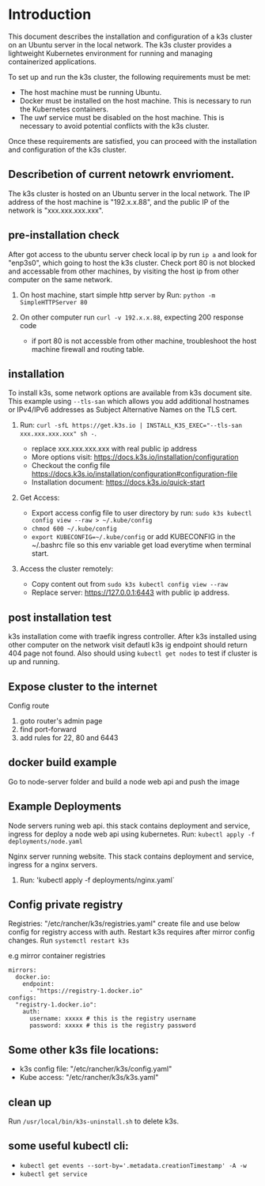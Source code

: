 # Introduction

This document describes the installation and configuration of a k3s cluster on an Ubuntu server in the local network. The k3s cluster provides a lightweight Kubernetes environment for running and managing containerized applications.

To set up and run the k3s cluster, the following requirements must be met:

- The host machine must be running Ubuntu.
- Docker must be installed on the host machine. This is necessary to run the Kubernetes containers.
- The uwf service must be disabled on the host machine. This is necessary to avoid potential conflicts with the k3s cluster.

Once these requirements are satisfied, you can proceed with the installation and configuration of the k3s cluster.

## Describetion of current netowrk envrioment.

The k3s cluster is hosted on an Ubuntu server in the local network. The IP address of the host machine is "192.x.x.88", and the public IP of the network is "xxx.xxx.xxx.xxx".

## pre-installation check

After got access to the ubuntu server check local ip by run `ip a` and look for "enp3s0", which going to host the k3s cluster. Check port 80 is not blocked and accessable from other machines, by visiting the host ip from other computer on the same network.

1. On host machine, start simple http server by Run: `python -m SimpleHTTPServer 80`

2. On other computer run `curl -v 192.x.x.88`, expecting 200 response code
   - if port 80 is not accessble from other machine, troubleshoot the host machine firewall and routing table.

## installation

To install k3s, some network options are available from k3s document site. This example using `--tls-san` which allows you add additional hostnames or IPv4/IPv6 addresses as Subject Alternative Names on the TLS cert.

1. Run: `curl -sfL https://get.k3s.io | INSTALL_K3S_EXEC="--tls-san xxx.xxx.xxx.xxx" sh -`.

   - replace xxx.xxx.xxx.xxx with real public ip address
   - More options visit: https://docs.k3s.io/installation/configuration
   - Checkout the config file https://docs.k3s.io/installation/configuration#configuration-file
   - Installation document: https://docs.k3s.io/quick-start

2. Get Access:

   - Export access config file to user directory by run: `sudo k3s kubectl config view --raw > ~/.kube/config`
   - `chmod 600 ~/.kube/config`
   - `export KUBECONFIG=~/.kube/config` or add KUBECONFIG in the ~/.bashrc file so this env variable get load everytime when terminal start.

3. Access the cluster remotely:
   - Copy content out from `sudo k3s kubectl config view --raw`
   - Replace server: https://127.0.0.1:6443 with public ip address.

## post installation test

k3s installation come with traefik ingress controller. After k3s installed using other computer on the network visit defautl k3s ig endpoint should return 404 page not found. Also should using `kubectl get nodes` to test if cluster is up and running.

## Expose cluster to the internet

Config route

1. goto router's admin page
2. find port-forward
3. add rules for 22, 80 and 6443

## docker build example

Go to node-server folder and build a node web api and push the image

## Example Deployments

Node servers runing web api. this stack contains deployment and service, ingress for deploy a node web api using kubernetes.
Run: `kubectl apply -f deployments/node.yaml`

Nginx server running website. This stack contains deployment and service, ingress for a nginx servers.

1. Run: 'kubectl apply -f deployments/nginx.yaml`

## Config private registry

Registries: "/etc/rancher/k3s/registries.yaml" create file and use below config for registry access with auth. Restart k3s requires after mirror config changes. Run `systemctl restart k3s`

e.g mirror container registries

```
mirrors:
  docker.io:
    endpoint:
      - "https://registry-1.docker.io"
configs:
  "registry-1.docker.io":
    auth:
      username: xxxxx # this is the registry username
      password: xxxxx # this is the registry password
```

## Some other k3s file locations:

- k3s config file: "/etc/rancher/k3s/config.yaml"
- Kube access: "/etc/rancher/k3s/k3s.yaml"

## clean up

Run `/usr/local/bin/k3s-uninstall.sh` to delete k3s.

## some useful kubectl cli:

- `kubectl get events --sort-by='.metadata.creationTimestamp' -A -w`
- `kubectl get service`
